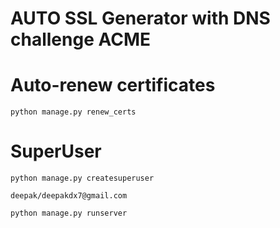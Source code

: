 # AUTO SSL Generator with DNS challenge ACME

# Auto-renew certificates

```
python manage.py renew_certs
```



# SuperUser
```
python manage.py createsuperuser

deepak/deepakdx7@gmail.com
```

```
python manage.py runserver
```